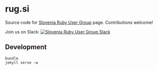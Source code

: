 # rug.si

Source code for [Slovenia Ruby User Group](http://www.rug.si/) page. Contributions welcome!

Join us on Slack: [![Slovenia Ruby User Group Slack](http://srug-invite.herokuapp.com/badge.svg)](http://srug-invite.herokuapp.com/)

## Development

    bundle
    jekyll serve -w
